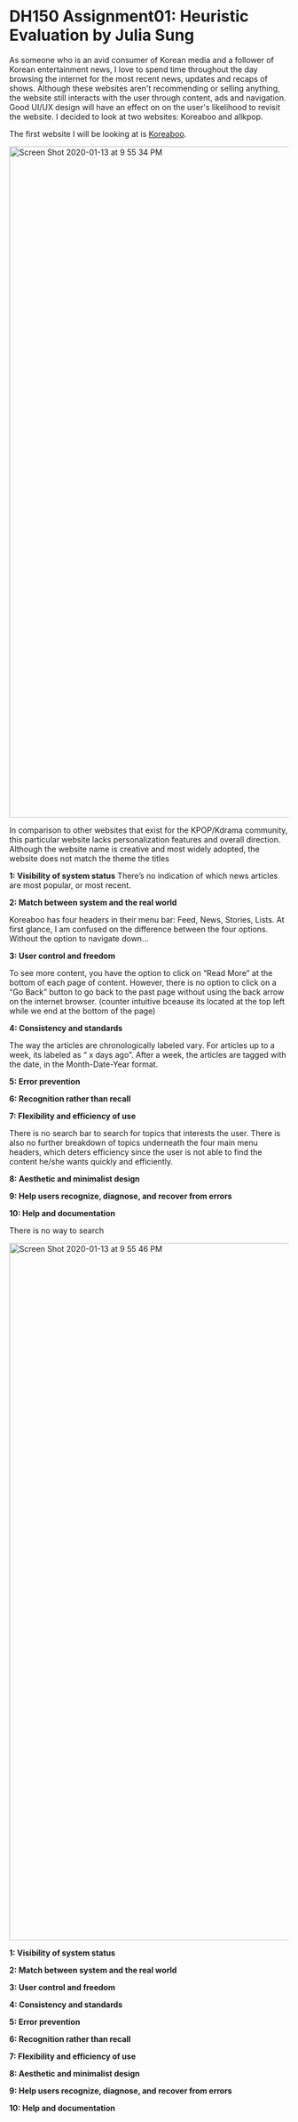 # DH150 Assignment01: Heuristic Evaluation by Julia Sung
As someone who is an avid consumer of Korean media and a follower of Korean entertainment news, I love to spend time throughout the day browsing the internet for the most recent news, updates and recaps of shows. Although these websites aren't recommending or selling anything, the website still interacts with the user through content, ads and navigation. Good UI/UX design will have an effect on on the user's likelihood to revisit the website. I decided to look at two websites: Koreaboo and allkpop.  

The first website I will be looking at is [Koreaboo](https://www.koreaboo.com/). 

<img width="1207" alt="Screen Shot 2020-01-13 at 9 55 34 PM" src="https://user-images.githubusercontent.com/55997881/72318848-46b97980-3652-11ea-9e39-808a3429d3f4.png">

In comparison to other websites that exist for the KPOP/Kdrama community, this particular website lacks personalization features and overall direction. Although the website name is creative and most widely adopted, the website does not match the theme the titles  


**1: Visibility of system status**
There’s no indication of which news articles are most popular, or most recent.



**2: Match between system and the real world**

Koreaboo has four headers in their menu bar: Feed, News, Stories, Lists. At first glance, I am confused on the difference between the four options. Without the option to navigate down...

**3: User control and freedom**

To see more content, you have the option to click on “Read More” at the bottom of each page of content. However, there is no option to click on a  “Go Back” button to go back to the past page without using the back arrow on the internet browser. (counter intuitive bceause its located at the top left while we end at the bottom of the page)

**4: Consistency and standards**

The way the articles are chronologically labeled vary. For articles up to a week, its labeled as “ x days ago”. After a week, the articles are tagged with the date, in the Month-Date-Year format.

**5: Error prevention**

**6: Recognition rather than recall**

**7: Flexibility and efficiency of use**

There is no search bar to search for topics that interests the user. There is also no further breakdown of topics underneath the four main menu headers, which deters efficiency since the user is not able to find the content he/she wants quickly and efficiently.

**8: Aesthetic and minimalist design**




**9: Help users recognize, diagnose, and recover from errors**

**10: Help and documentation**

There is no way to search 





<img width="1254" alt="Screen Shot 2020-01-13 at 9 55 46 PM" src="https://user-images.githubusercontent.com/55997881/72318936-8bddab80-3652-11ea-9f1e-3367c620bb86.png">



**1: Visibility of system status**


**2: Match between system and the real world**

**3: User control and freedom**

**4: Consistency and standards**

**5: Error prevention**

**6: Recognition rather than recall**

**7: Flexibility and efficiency of use**

**8: Aesthetic and minimalist design**

**9: Help users recognize, diagnose, and recover from errors**

**10: Help and documentation**


